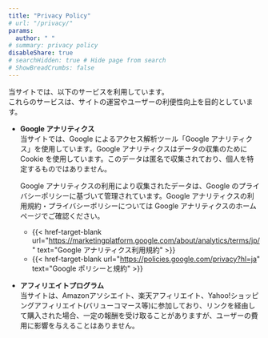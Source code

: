 ```yaml
---
title: "Privacy Policy"
# url: "/privacy/"
params: 
  author: " "
# summary: privacy policy
disableShare: true
# searchHidden: true # Hide page from search
# ShowBreadCrumbs: false
---
```


当サイトでは、以下のサービスを利用しています。  
これらのサービスは、サイトの運営やユーザーの利便性向上を目的としています。

- **Google アナリティクス**  
  当サイトでは、Google によるアクセス解析ツール「Google アナリティクス」を使用しています。Google アナリティクスはデータの収集のために Cookie を使用しています。このデータは匿名で収集されており、個人を特定するものではありません。

  Google アナリティクスの利用により収集されたデータは、Google のプライバシーポリシーに基づいて管理されています。Google アナリティクスの利用規約・プライバシーポリシーについては Google アナリティクスのホームページでご確認ください。

  - {{< href-target-blank url="https://marketingplatform.google.com/about/analytics/terms/jp/" text="Google アナリティクス利用規約" >}}
  - {{< href-target-blank url="https://policies.google.com/privacy?hl=ja" text="Google ポリシーと規約" >}}

- **アフィリエイトプログラム**  
  当サイトは、Amazonアソシエイト、楽天アフィリエイト、Yahoo!ショッピングアフィリエイト(バリューコマース等)に参加しており、リンクを経由して購入された場合、一定の報酬を受け取ることがありますが、ユーザーの費用に影響を与えることはありません。
